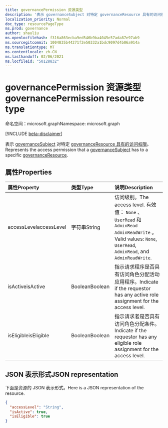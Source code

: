 ```yaml
---
title: governancePermission 资源类型
description: '表示 governanceSubject 对特定 governanceResource 具有的访问权限。  '
localization_priority: Normal
doc_type: resourcePageType
ms.prod: governance
author: shauliu
ms.openlocfilehash: f316a863ecba9ed546b9ba4045e57ada87e97ab9
ms.sourcegitcommit: 1004835b44271f2e50332a1bdc9097d4b06a914a
ms.translationtype: MT
ms.contentlocale: zh-CN
ms.lasthandoff: 02/06/2021
ms.locfileid: "50128832"
---
```

# <a name="governancepermission-resource-type"></a><span data-ttu-id="e8082-103">governancePermission 资源类型</span><span class="sxs-lookup"><span data-stu-id="e8082-103">governancePermission resource type</span></span>

<span data-ttu-id="e8082-104">命名空间：microsoft.graph</span><span class="sxs-lookup"><span data-stu-id="e8082-104">Namespace: microsoft.graph</span></span>

[!INCLUDE [beta-disclaimer](../../includes/beta-disclaimer.md)]

<span data-ttu-id="e8082-105">表示 [governanceSubject](../resources/governancesubject.md) 对特定 [governanceResource 具有的访问权限](../resources/governanceresource.md)。</span><span class="sxs-lookup"><span data-stu-id="e8082-105">Represents the access permission that a [governanceSubject](../resources/governancesubject.md) has to a specific [governanceResource](../resources/governanceresource.md).</span></span>


## <a name="properties"></a><span data-ttu-id="e8082-106">属性</span><span class="sxs-lookup"><span data-stu-id="e8082-106">Properties</span></span>
| <span data-ttu-id="e8082-107">属性</span><span class="sxs-lookup"><span data-stu-id="e8082-107">Property</span></span>     | <span data-ttu-id="e8082-108">类型</span><span class="sxs-lookup"><span data-stu-id="e8082-108">Type</span></span>   |<span data-ttu-id="e8082-109">说明</span><span class="sxs-lookup"><span data-stu-id="e8082-109">Description</span></span>|
|:---------------|:--------|:----------|
|<span data-ttu-id="e8082-110">accessLevel</span><span class="sxs-lookup"><span data-stu-id="e8082-110">accessLevel</span></span>|<span data-ttu-id="e8082-111">字符串</span><span class="sxs-lookup"><span data-stu-id="e8082-111">String</span></span>|<span data-ttu-id="e8082-112">访问级别。</span><span class="sxs-lookup"><span data-stu-id="e8082-112">The access level.</span></span> <span data-ttu-id="e8082-113">有效值： ``None`` 、 ``UserRead`` 和 ``AdminRead`` ``AdminReadWrite`` 。</span><span class="sxs-lookup"><span data-stu-id="e8082-113">Valid values: ``None``, ``UserRead``, ``AdminRead``, and ``AdminReadWrite``.</span></span>|
|<span data-ttu-id="e8082-114">isActive</span><span class="sxs-lookup"><span data-stu-id="e8082-114">isActive</span></span>|<span data-ttu-id="e8082-115">Boolean</span><span class="sxs-lookup"><span data-stu-id="e8082-115">Boolean</span></span>|<span data-ttu-id="e8082-116">指示请求程序是否具有访问角色分配活动应用程序。</span><span class="sxs-lookup"><span data-stu-id="e8082-116">Indicate if the requestor has any active role assignment for the access level.</span></span>|
|<span data-ttu-id="e8082-117">isEligible</span><span class="sxs-lookup"><span data-stu-id="e8082-117">isEligible</span></span>|<span data-ttu-id="e8082-118">Boolean</span><span class="sxs-lookup"><span data-stu-id="e8082-118">Boolean</span></span>|<span data-ttu-id="e8082-119">指示请求者是否具有访问角色分配条件。</span><span class="sxs-lookup"><span data-stu-id="e8082-119">Indicate if the requestor has any eligible role assignment for the access level.</span></span>|

## <a name="json-representation"></a><span data-ttu-id="e8082-120">JSON 表示形式</span><span class="sxs-lookup"><span data-stu-id="e8082-120">JSON representation</span></span>

<span data-ttu-id="e8082-121">下面是资源的 JSON 表示形式。</span><span class="sxs-lookup"><span data-stu-id="e8082-121">Here is a JSON representation of the resource.</span></span>
<!-- {
  "blockType": "resource",
  "optionalProperties": [

  ],
  "@odata.type": "microsoft.graph.governancePermission"
}-->
```json
{
  "accessLevel": "String",
  "isActive": true,
  "isEligible": true
}

```


